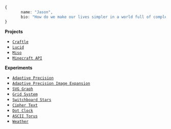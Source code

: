 ```ts
{
       name: "Jason",
       bio: "How do we make our lives simpler in a world full of complex technologies?"
}
```

**Projects**

- [`Craftle`](https://www.github.com/ejkorol/craftle)
- [`Lucid`](https://www.github.com/ejkorol/jason-korol-capstone)
- [`Miso`](https://www.github.com/ejkorol/lucid-expo)
- [`Minecraft API`](https://www.github.com/ejkorol/recipe-book)

**Experiments**

- [`Adaptive Precision`](https://www.github.com/ejkorol/adaptive-precision)
- [`Adaptive Precision Image Expansion`](https://github.com/ejkorol/adaptive-precision-image-expansion)
- [`SVG Graph`](https://www.github.com/ejkorol/svg-graph)
- [`Grid System`](https://www.github.com/ejkorol/grid-system)
- [`Switchboard Stars`](https://github.com/ejkorol/switchboard-stars)
- [`Cipher Text`](https://www.github.com/ejkorol/cipher-text)
- [`Dot Clock`](https://www.github.com/ejkorol/dock)
- [`ASCII Torus`](https://www.github.com/ejkorol/ascii-fiber)
- [`Weather`](https://www.github.com/ejkorol/graphql-weather-client)
